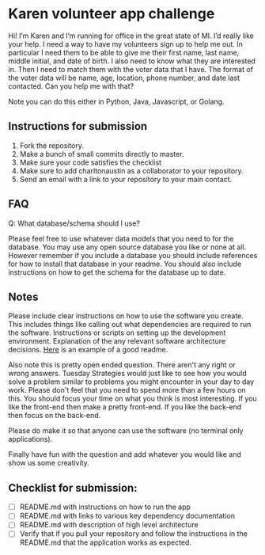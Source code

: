 # Karen volunteer app challenge


Hi! I’m Karen and I’m running for office in the great state of MI. I’d really like your help. I need a way to have my volunteers sign up to help me out.
In particular I need them to be able to give me their first name, last name, middle initial, and date of birth. I also need to know what they are interested in.
Then I need to match them with the voter data that I have. The format of the voter data will be name, age, location, phone number, and date last contacted.
Can you help me with that?

Note you can do this either in Python, Java, Javascript, or Golang.

## Instructions for submission

1.  Fork the repository.
1.  Make a bunch of small commits directly to master.
1.  Make sure your code satisfies the checklist
1.  Make sure to add charltonaustin as a collaborator to your repository.
1.  Send an email with a link to your repository to your main contact.

## FAQ

Q: What database/schema should I use?

Please feel free to use whatever data models that you need to for the database.
You may use any open source database you like or none at all.
However remember if you include a database you should include references for how to install that database in your readme.
You should also include instructions on how to get the schema for the database up to date.


## Notes

Please include clear instructions on how to use the software you create.
This includes things like calling out what dependencies are required to run the software.
Instructions or scripts on setting up the development environment.
Explanation of the any relevant software architecture decisions.
[Here](https://github.com/iharsh234/WebApp) is an example of a good readme.

Also note this is pretty open ended question.
There aren't any right or wrong answers.
Tuesday Strategies would just like to see how you would solve a problem similar to problems you might encounter in your day to day work.
Please don't feel that you need to spend more than a few hours on this.
You should focus your time on what you think is most interesting.
If you like the front-end then make a pretty front-end.
If you like the back-end then focus on the back-end.

Please do make it so that anyone can use the software (no terminal only applications).

Finally have fun with the question and add whatever you would like and show us some creativity.


## Checklist for submission:

- [ ] README.md with instructions on how to run the app
- [ ] README.md with links to various key dependency documentation
- [ ] README.md with description of high level architecture
- [ ] Verify that if you pull your repository and follow the instructions in the README.md that the application works as expected.
